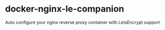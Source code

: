 # docker-nginx-le-companion
Auto configure your nginx reverse proxy container with LetsEncrypt support
